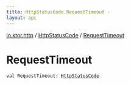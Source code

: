 ```yaml
---
title: HttpStatusCode.RequestTimeout - 
layout: api
---
```


<div class='api-docs-breadcrumbs'><a href="../index.html">io.ktor.http</a> / <a href="index.html">HttpStatusCode</a> / <a href="./-request-timeout.html">RequestTimeout</a></div>

# RequestTimeout

<div class="signature"><code><span class="keyword">val </span><span class="identifier">RequestTimeout</span><span class="symbol">: </span><a href="index.html"><span class="identifier">HttpStatusCode</span></a></code></div>
